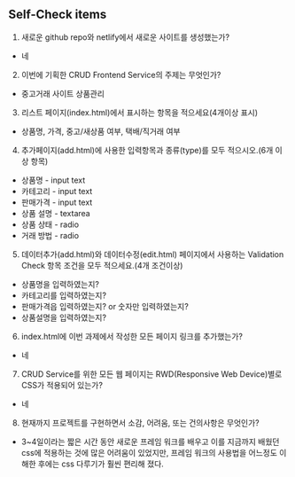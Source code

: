 ## Self-Check items


1. 새로운 github repo와 netlify에서 새로운 사이트를 생성했는가?
- 네 

2. 이번에 기획한 CRUD Frontend Service의 주제는 무엇인가?
- 중고거래 사이트 상품관리

3. 리스트 페이지(index.html)에서 표시하는 항목을 적으세요(4개이상 표시)
- 상품명, 가격, 중고/새상품 여부, 택배/직거래 여부

4. 추가페이지(add.html)에 사용한 입력항목과 종류(type)를 모두 적으시오.(6개 이상 항목)
- 상품명 - input text
- 카테고리 - input text
- 판매가격 - input text
- 상품 설명 - textarea
- 상품 상태 - radio
- 거래 방법 - radio

5. 데이터추가(add.html)와 데이터수정(edit.html) 페이지에서 사용하는 
Validation Check 항목 조건을 모두 적으세요.(4개 조건이상)
- 상품명을 입력하였는지?
- 카테고리를 입력하였는지?
- 판매가격읍 입력하였는지? or 숫자만 입력하였는지? 
- 상품설명을 입력하였는지? 

6. index.html에 이번 과제에서 작성한 모든 페이지 링크를 추가했는가?
- 네 

7. CRUD Service를 위한 모든 웹 페이지는 RWD(Responsive Web Device)별로 CSS가 적용되어 있는가?
- 네

8. 현재까지 프로젝트를 구현하면서 소감, 어려움, 또는 건의사항은 무엇인가?
- 3~4일이라는 짧은 시간 동안 새로운 프레임 워크를 배우고 이를 지금까지 배웠던 css에 적용하는 것에 많은 어려움이 있었지만, 프레임 워크의 사용법을 어느정도 이해한 후에는 css 다루기가 훨씬 편리해 졌다. 

